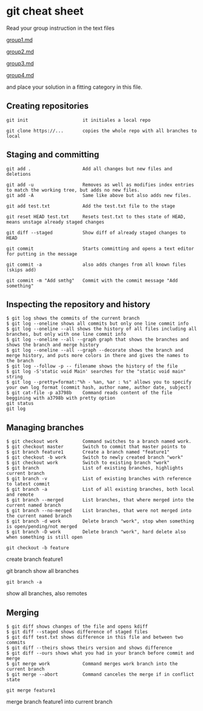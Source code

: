 # git cheat sheet

Read your group instruction in the text files 

[group1.md](group1.md)

[group2.md](group2.md)

[group3.md](group3.md)

[group4.md](group4.md)

and place your solution in a fitting category in this file.

## Creating repositories

    git init                    it initiales a local repo

    git clone https://...       copies the whole repo with all branches to local

## Staging and committing

    git add .                   Add all changes but new files and deletions

    git add -u                  Removes as well as modifies index entries to match the working tree, but adds no new files.
    git add -A                  Same like above but also adds new files.

    git add test.txt            Add the test.txt file to the stage

    git reset HEAD test.txt     Resets test.txt to thes state of HEAD, means unstage already staged changes

    git diff --staged           Show diff of already staged changes to HEAD

    git commit                  Starts committing and opens a text editor for putting in the message

    git commit -a               also adds changes from all known files (skips add)

    git commit -m "Add smthg"   Commit with the commit message "Add something"

## Inspecting the repository and history

    
    $ git log shows the commits of the current branch
    $ git log --oneline shows all commits but only one line commit info
    $ git log --oneline --all shows the history of all files including all branches, but only with one line commit info
    $ git log --oneline --all --graph graph that shows the branches and shows the branch and merge history
    $ git log --oneline --all --graph --decorate shows the branch and merge history, and puts more colors in there and gives the names to the branch
    $ git log --follow -p -- filename shows the history of the file 
    $ git log -S'static void Main' searches for the "static void main" string
    $ git log --pretty=format:"%h - %an, %ar : %s" allows you to specify your own log format (commit hash, author name, author date, subject)
    $ git cat-file -p a3798b    Command reads content of the file beggining with a3798b with pretty option
    git status
    git log

## Managing branches

    $ git checkout work         Command switches to a branch named work.
    $ git checkout master       Switch to commit that master points to
    $ git branch feature1       Create a branch named "feature1"
    $ git checkout -b work      Switch to newly created branch "work"
    $ git checkout work         Switch to existing branch "work"
    $ git branch                List of existing branches, highlights current branch
    $ git branch -v             List of existing branches with reference to latest commit
    $ git branch -a             List of all existing branches, both local and remote
    $ git branch --merged       List branches, that where merged into the current named branch
    $ git branch --no-merged    List branches, that were not merged into the current named branch
    $ git branch -d work        Delete branch "work", stop when something is open/pending/not merged
    $ git branch -D work        Delete branch "work", hard delete also when something is still open

    git checkout -b feature
create branch feature1

git branch
show all branches

    git branch -a
show all branches, also remotes

## Merging


    $ git diff shows changes of the file and opens kdiff 
    $ git diff --staged shows difference of staged files
    $ git diff test.txt shows difference in this file and between two commits
    $ git diff --theirs shows theirs version and shows difference
    $ git diff --ours shows what you had in your branch before commit and merge
    $ git merge work	        Command merges work branch into the current branch
    $ git merge --abort         Command canceles the merge if in conflict state 

    git merge feature1
merge branch feature1 into current branch
